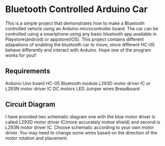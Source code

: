 # Bluetooth Controlled Arduino Car
This is a simple project that demonstrates how to make a Bluetooth controlled vehicle using an Arduino microcontroller board. The car can be controlled using a smartphone using any basic bluetooth app available in Playstore(android) or appstore(iOS). This project contains different adapations of enabling the bluetooth car to move, since different HC-05 behave differently and interact with Arduino. Hope one of the program works for you!!

## Requirements
Arduino Uno board
HC-05 Bluetooth module
L293D motor driver IC or L293N motor driver IC
DC motors
LED 
Jumper wires
Breadboard

## Circuit Diagram
I have provided two schematic diagram one with the blue motor driver is called L293D motor driver IC(more accurately motoe shield) and second is L293N motor driver IC. Choose schematic according to your own motor driver. You may need to change some wires based on the direction of the motor rotation and placement. 